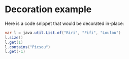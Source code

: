 # Decoration example

Here is a code snippet that would be decorated in-place:

```java ydoc.decorator=jshell
var l = java.util.List.of("Riri", "Fifi", "Loulou")
l.size()
l.get(1)
l.contains("Picsou")
l.get(-1)
```


